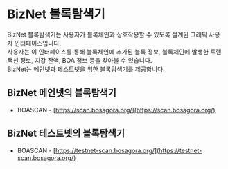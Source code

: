 # **BizNet 블록탐색기**

BizNet 블록탐색기는 사용자가 블록체인과 상호작용할 수 있도록 설계된 그래픽 사용자 인터페이스입니다.  
사용자는 이 인터페이스를 통해 블록체인에 추가된 블록 정보, 블록체인에 발생한 트랜잭션 정보, 지갑 잔액, BOA 정보 등을 찾아볼 수 있습니다.  
BizNet는 메인넷과 테스트넷을 위한 블록탐색기를 제공합니다.  

## **BizNet 메인넷의 블록탐색기**

* BOASCAN - [https://scan.bosagora.org/](https://scan.bosagora.org/)

## **BizNet 테스트넷의 블록탐색기**

* BOASCAN - [https://testnet-scan.bosagora.org/](https://testnet-scan.bosagora.org/)

